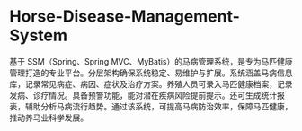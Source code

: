 # Horse-Disease-Management-System
基于 SSM（Spring、Spring MVC、MyBatis）的马病管理系统，是专为马匹健康管理打造的专业平台。分层架构确保系统稳定、易维护与扩展。系统涵盖马病信息库，记录常见病症、病因、症状及治疗方案。养殖人员可录入马匹健康档案，记录发病、诊疗情况。具备预警功能，能对潜在疾病风险提前提示。还可生成统计报表，辅助分析马病流行趋势。通过该系统，可提高马病防治效率，保障马匹健康，推动养马业科学发展。 
